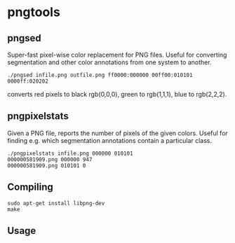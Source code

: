 # pngtools

## pngsed

Super-fast pixel-wise color replacement for PNG files. Useful for converting segmentation and other color annotations from one system to another.

````
./pngsed infile.png outfile.png ff0000:000000 00ff00:010101 0000ff:020202
````

converts red pixels to black rgb(0,0,0), green to rgb(1,1,1), blue to rgb(2,2,2).


## pngpixelstats

Given a PNG file, reports the number of pixels of the given colors. Useful for finding e.g. which segmentation annotations contain a particular class.

````
./pngpixelstats infile.png 000000 010101
000000581909.png 000000 947
000000581909.png 010101 0
````


## Compiling

````
sudo apt-get install libpng-dev
make
````

## Usage



